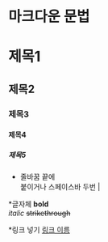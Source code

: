 # 마크다운 문법

# 제목1
## 제목2
### 제목3
#### 제목4
##### 제목5

* 줄바꿈
끝에 <br> 붙이거나 스페이스바 두번 |

*글자체
**bold**<br>
_italic_
~~strikethrough~~

*링크 넣기
[링크 이름](www.naver.com)
